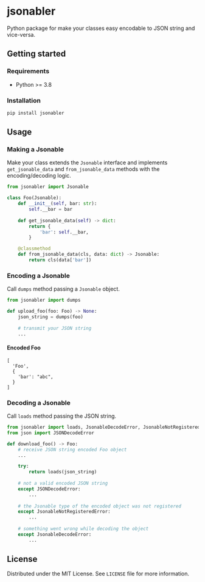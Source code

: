 # jsonabler

Python package for make your classes easy encodable to JSON string and vice-versa. 

## Getting started

### Requirements

- Python >= 3.8

### Installation

```bash
pip install jsonabler
```

## Usage

### Making a Jsonable 

Make your class extends the `Jsonable` interface and implements `get_jsonable_data` and `from_jsonable_data` methods with the encoding/decoding logic.

```python
from jsonabler import Jsonable 

class Foo(Jsonable):
    def __init__(self, bar: str):
        self.__bar = bar
    
    def get_jsonable_data(self) -> dict:
        return {
            'bar': self.__bar,
        }

    @classmethod
    def from_jsonable_data(cls, data: dict) -> Jsonable:
        return cls(data['bar'])
```

### Encoding a Jsonable

Call `dumps` method passing a `Jsonable` object.

```python
from jsonabler import dumps

def upload_foo(foo: Foo) -> None:    
    json_string = dumps(foo)
    
    # transmit your JSON string
    ...
```

#### Encoded Foo
```json5
[
  'Foo',
  {
    'bar': "abc",
  }
]
```

### Decoding a Jsonable

Call `loads` method passing the JSON string.

```python
from jsonabler import loads, JsonableDecodeError, JsonableNotRegisteredError
from json import JSONDecodeError

def download_foo() -> Foo:    
    # receive JSON string encoded Foo object
    ...

    try:
        return loads(json_string)
    
    # not a valid encoded JSON string
    except JSONDecodeError:  
        ...
    
    # the Jsonable type of the encoded object was not registered
    except JsonableNotRegisteredError:  
        ...
    
    # something went wrong while decoding the object
    except JsonableDecodeError:  
        ...
```

## License

Distributed under the MIT License. See `LICENSE` file for more information.
